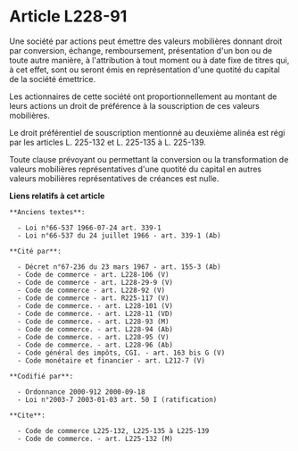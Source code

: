 # Article L228-91

Une société par actions peut émettre des valeurs mobilières donnant droit par conversion, échange, remboursement,
présentation d'un bon ou de toute autre manière, à l'attribution à tout moment ou à date fixe de titres qui, à cet effet,
sont ou seront émis en représentation d'une quotité du capital de la société émettrice.

Les actionnaires de cette société ont proportionnellement au montant de leurs actions un droit de préférence à la
souscription de ces valeurs mobilières.

Le droit préférentiel de souscription mentionné au deuxième alinéa est régi par les articles L. 225-132 et L. 225-135 à L.
225-139.

Toute clause prévoyant ou permettant la conversion ou la transformation de valeurs mobilières représentatives d'une quotité
du capital en autres valeurs mobilières représentatives de créances est nulle.

**Liens relatifs à cet article**

	**Anciens textes**:

	  - Loi n°66-537 1966-07-24 art. 339-1
	  - Loi n°66-537 du 24 juillet 1966 - art. 339-1 (Ab)

	**Cité par**:

	  - Décret n°67-236 du 23 mars 1967 - art. 155-3 (Ab)
	  - Code de commerce - art. L228-106 (V)
	  - Code de commerce - art. L228-29-9 (V)
	  - Code de commerce - art. L228-92 (V)
	  - Code de commerce - art. R225-117 (V)
	  - Code de commerce. - art. L228-101 (V)
	  - Code de commerce. - art. L228-11 (VD)
	  - Code de commerce. - art. L228-93 (M)
	  - Code de commerce. - art. L228-94 (Ab)
	  - Code de commerce. - art. L228-95 (V)
	  - Code de commerce. - art. L228-96 (Ab)
	  - Code général des impôts, CGI. - art. 163 bis G (V)
	  - Code monétaire et financier - art. L212-7 (V)

	**Codifié par**:

	  - Ordonnance 2000-912 2000-09-18
	  - Loi n°2003-7 2003-01-03 art. 50 I (ratification)

	**Cite**:

	  - Code de commerce L225-132, L225-135 à L225-139
	  - Code de commerce. - art. L225-132 (M)
